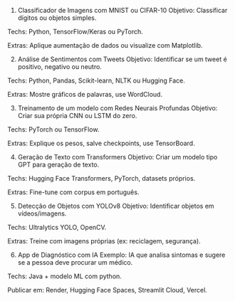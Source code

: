 1. Classificador de Imagens com MNIST ou CIFAR-10
Objetivo: Classificar dígitos ou objetos simples.

Techs: Python, TensorFlow/Keras ou PyTorch.

Extras: Aplique aumentação de dados ou visualize com Matplotlib.

2. Análise de Sentimentos com Tweets
Objetivo: Identificar se um tweet é positivo, negativo ou neutro.

Techs: Python, Pandas, Scikit-learn, NLTK ou Hugging Face.

Extras: Mostre gráficos de palavras, use WordCloud.

3. Treinamento de um modelo com Redes Neurais Profundas
Objetivo: Criar sua própria CNN ou LSTM do zero.

Techs: PyTorch ou TensorFlow.

Extras: Explique os pesos, salve checkpoints, use TensorBoard.

4. Geração de Texto com Transformers
Objetivo: Criar um modelo tipo GPT para geração de texto.

Techs: Hugging Face Transformers, PyTorch, datasets próprios.

Extras: Fine-tune com corpus em português.

5. Detecção de Objetos com YOLOv8
Objetivo: Identificar objetos em vídeos/imagens.

Techs: Ultralytics YOLO, OpenCV.

Extras: Treine com imagens próprias (ex: reciclagem, segurança).


6. App de Diagnóstico com IA
Exemplo: IA que analisa sintomas e sugere se a pessoa deve procurar um médico.

Techs: Java + modelo ML com python.

Publicar em: Render, Hugging Face Spaces, Streamlit Cloud, Vercel.
